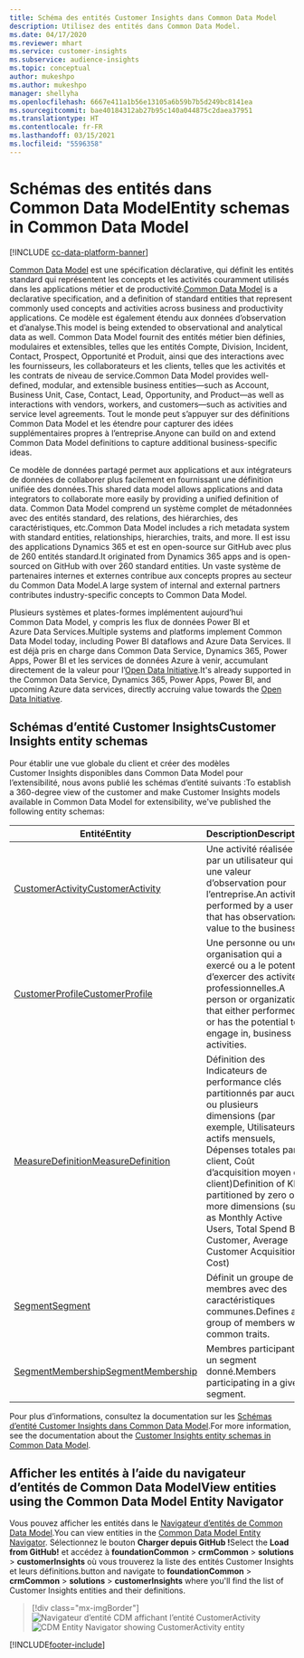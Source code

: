 ```yaml
---
title: Schéma des entités Customer Insights dans Common Data Model
description: Utilisez des entités dans Common Data Model.
ms.date: 04/17/2020
ms.reviewer: mhart
ms.service: customer-insights
ms.subservice: audience-insights
ms.topic: conceptual
author: mukeshpo
ms.author: mukeshpo
manager: shellyha
ms.openlocfilehash: 6667e411a1b56e13105a6b59b7b5d249bc8141ea
ms.sourcegitcommit: bae40184312ab27b95c140a044875c2daea37951
ms.translationtype: HT
ms.contentlocale: fr-FR
ms.lasthandoff: 03/15/2021
ms.locfileid: "5596358"
---
```

# <a name="entity-schemas-in-common-data-model"></a><span data-ttu-id="9e153-103">Schémas des entités dans Common Data Model</span><span class="sxs-lookup"><span data-stu-id="9e153-103">Entity schemas in Common Data Model</span></span>

[!INCLUDE [cc-data-platform-banner](../includes/cc-data-platform-banner.md)]

<span data-ttu-id="9e153-104">[Common Data Model](/common-data-model/) est une spécification déclarative, qui définit les entités standard qui représentent les concepts et les activités couramment utilisés dans les applications métier et de productivité.</span><span class="sxs-lookup"><span data-stu-id="9e153-104">[Common Data Model](/common-data-model/) is a declarative specification, and a definition of standard entities that represent commonly used concepts and activities across business and productivity applications.</span></span> <span data-ttu-id="9e153-105">Ce modèle est également étendu aux données d’observation et d’analyse.</span><span class="sxs-lookup"><span data-stu-id="9e153-105">This model is being extended to observational and analytical data as well.</span></span> <span data-ttu-id="9e153-106">Common Data Model fournit des entités métier bien définies, modulaires et extensibles, telles que les entités Compte, Division, Incident, Contact, Prospect, Opportunité et Produit, ainsi que des interactions avec les fournisseurs, les collaborateurs et les clients, telles que les activités et les contrats de niveau de service.</span><span class="sxs-lookup"><span data-stu-id="9e153-106">Common Data Model provides well-defined, modular, and extensible business entities—such as Account, Business Unit, Case, Contact, Lead, Opportunity, and Product—as well as interactions with vendors, workers, and customers—such as activities and service level agreements.</span></span> <span data-ttu-id="9e153-107">Tout le monde peut s’appuyer sur des définitions Common Data Model et les étendre pour capturer des idées supplémentaires propres à l’entreprise.</span><span class="sxs-lookup"><span data-stu-id="9e153-107">Anyone can build on and extend Common Data Model definitions to capture additional business-specific ideas.</span></span>

<span data-ttu-id="9e153-108">Ce modèle de données partagé permet aux applications et aux intégrateurs de données de collaborer plus facilement en fournissant une définition unifiée des données.</span><span class="sxs-lookup"><span data-stu-id="9e153-108">This shared data model allows applications and data integrators to collaborate more easily by providing a unified definition of data.</span></span> <span data-ttu-id="9e153-109">Common Data Model comprend un système complet de métadonnées avec des entités standard, des relations, des hiérarchies, des caractéristiques, etc.</span><span class="sxs-lookup"><span data-stu-id="9e153-109">Common Data Model includes a rich metadata system with standard entities, relationships, hierarchies, traits, and more.</span></span> <span data-ttu-id="9e153-110">Il est issu des applications Dynamics 365 et est en open-source sur GitHub avec plus de 260 entités standard.</span><span class="sxs-lookup"><span data-stu-id="9e153-110">It originated from Dynamics 365 apps and is open-sourced on GitHub with over 260 standard entities.</span></span> <span data-ttu-id="9e153-111">Un vaste système de partenaires internes et externes contribue aux concepts propres au secteur du Common Data Model.</span><span class="sxs-lookup"><span data-stu-id="9e153-111">A large system of internal and external partners contributes industry-specific concepts to Common Data Model.</span></span>

<span data-ttu-id="9e153-112">Plusieurs systèmes et plates-formes implémentent aujourd’hui Common Data Model, y compris les flux de données Power BI et Azure Data Services.</span><span class="sxs-lookup"><span data-stu-id="9e153-112">Multiple systems and platforms implement Common Data Model today, including Power BI dataflows and Azure Data Services.</span></span> <span data-ttu-id="9e153-113">Il est déjà pris en charge dans Common Data Service, Dynamics 365, Power Apps, Power BI et les services de données Azure à venir, accumulant directement de la valeur pour l’[Open Data Initiative](https://www.microsoft.com/open-data-initiative).</span><span class="sxs-lookup"><span data-stu-id="9e153-113">It's already supported in the Common Data Service, Dynamics 365, Power Apps, Power BI, and upcoming Azure data services, directly accruing value towards the [Open Data Initiative](https://www.microsoft.com/open-data-initiative).</span></span>

## <a name="customer-insights-entity-schemas"></a><span data-ttu-id="9e153-114">Schémas d’entité Customer Insights</span><span class="sxs-lookup"><span data-stu-id="9e153-114">Customer Insights entity schemas</span></span>

<span data-ttu-id="9e153-115">Pour établir une vue globale du client et créer des modèles Customer Insights disponibles dans Common Data Model pour l’extensibilité, nous avons publié les schémas d’entité suivants :</span><span class="sxs-lookup"><span data-stu-id="9e153-115">To establish a 360-degree view of the customer and make Customer Insights models available in Common Data Model for extensibility, we've published the following entity schemas:</span></span>

| <span data-ttu-id="9e153-116">Entité</span><span class="sxs-lookup"><span data-stu-id="9e153-116">Entity</span></span> | <span data-ttu-id="9e153-117">Description</span><span class="sxs-lookup"><span data-stu-id="9e153-117">Description</span></span> |
|---------|---------|
|[<span data-ttu-id="9e153-118">CustomerActivity</span><span class="sxs-lookup"><span data-stu-id="9e153-118">CustomerActivity</span></span>](/common-data-model/schema/core/applicationcommon/foundationcommon/crmcommon/solutions/customerinsights/customeractivity) | <span data-ttu-id="9e153-119">Une activité réalisée par un utilisateur qui a une valeur d’observation pour l’entreprise.</span><span class="sxs-lookup"><span data-stu-id="9e153-119">An activity performed by a user that has observational value to the business.</span></span> |
|[<span data-ttu-id="9e153-120">CustomerProfile</span><span class="sxs-lookup"><span data-stu-id="9e153-120">CustomerProfile</span></span>](/common-data-model/schema/core/applicationcommon/foundationcommon/crmcommon/solutions/customerinsights/customerprofile) | <span data-ttu-id="9e153-121">Une personne ou une organisation qui a exercé ou a le potentiel d’exercer des activités professionnelles.</span><span class="sxs-lookup"><span data-stu-id="9e153-121">A person or organization that either performed, or has the potential to engage in, business activities.</span></span> |
|[<span data-ttu-id="9e153-122">MeasureDefinition</span><span class="sxs-lookup"><span data-stu-id="9e153-122">MeasureDefinition</span></span>](/common-data-model/schema/core/applicationcommon/foundationcommon/crmcommon/solutions/customerinsights/measuredefinition) | <span data-ttu-id="9e153-123">Définition des Indicateurs de performance clés partitionnés par aucune ou plusieurs dimensions (par exemple, Utilisateurs actifs mensuels, Dépenses totales par client, Coût d’acquisition moyen du client)</span><span class="sxs-lookup"><span data-stu-id="9e153-123">Definition of KPIs partitioned by zero or more dimensions (such as Monthly Active Users, Total Spend By Customer, Average Customer Acquisition Cost)</span></span> |
|[<span data-ttu-id="9e153-124">Segment</span><span class="sxs-lookup"><span data-stu-id="9e153-124">Segment</span></span>](/common-data-model/schema/core/applicationcommon/foundationcommon/crmcommon/solutions/customerinsights/segment) | <span data-ttu-id="9e153-125">Définit un groupe de membres avec des caractéristiques communes.</span><span class="sxs-lookup"><span data-stu-id="9e153-125">Defines a group of members with common traits.</span></span> |
|[<span data-ttu-id="9e153-126">SegmentMembership</span><span class="sxs-lookup"><span data-stu-id="9e153-126">SegmentMembership</span></span>](/common-data-model/schema/core/applicationcommon/foundationcommon/crmcommon/solutions/customerinsights/segmentmembership) | <span data-ttu-id="9e153-127">Membres participant à un segment donné.</span><span class="sxs-lookup"><span data-stu-id="9e153-127">Members participating in a given segment.</span></span> |

<span data-ttu-id="9e153-128">Pour plus d’informations, consultez la documentation sur les [Schémas d’entité Customer Insights dans Common Data Model](/common-data-model/schema/core/applicationcommon/foundationcommon/crmcommon/solutions/customerinsights/overview).</span><span class="sxs-lookup"><span data-stu-id="9e153-128">For more information, see the documentation about the [Customer Insights entity schemas in Common Data Model](/common-data-model/schema/core/applicationcommon/foundationcommon/crmcommon/solutions/customerinsights/overview).</span></span>

## <a name="view-entities-using-the-common-data-model-entity-navigator"></a><span data-ttu-id="9e153-129">Afficher les entités à l’aide du navigateur d’entités de Common Data Model</span><span class="sxs-lookup"><span data-stu-id="9e153-129">View entities using the Common Data Model Entity Navigator</span></span>

<span data-ttu-id="9e153-130">Vous pouvez afficher les entités dans le [Navigateur d’entités de Common Data Model](https://microsoft.github.io/CDM/).</span><span class="sxs-lookup"><span data-stu-id="9e153-130">You can view entities in the [Common Data Model Entity Navigator](https://microsoft.github.io/CDM/).</span></span> <span data-ttu-id="9e153-131">Sélectionnez le bouton **Charger depuis GitHub !**</span><span class="sxs-lookup"><span data-stu-id="9e153-131">Select the **Load from GitHub!**</span></span> <span data-ttu-id="9e153-132">et accédez à **foundationCommon** > **crmCommon** > **solutions** > **customerInsights** où vous trouverez la liste des entités Customer Insights et leurs définitions.</span><span class="sxs-lookup"><span data-stu-id="9e153-132">button and navigate to **foundationCommon** > **crmCommon** > **solutions** > **customerInsights** where you'll find the list of Customer Insights entities and their definitions.</span></span>
> [!div class="mx-imgBorder"]
> <span data-ttu-id="9e153-133">![Navigateur d’entité CDM affichant l’entité CustomerActivity](media/CDM-entity-navigator.png "Navigateur d’entité CDM affichant l’entité CustomerActivity")</span><span class="sxs-lookup"><span data-stu-id="9e153-133">![CDM Entity Navigator showing CustomerActivity entity](media/CDM-entity-navigator.png "CDM Entity Navigator showing CustomerActivity entity")</span></span>


[!INCLUDE[footer-include](../includes/footer-banner.md)]
